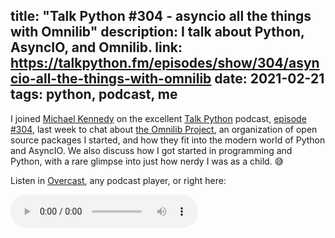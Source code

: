 title: "Talk Python #304 - asyncio all the things with Omnilib"
description: I talk about Python, AsyncIO, and Omnilib.
link: https://talkpython.fm/episodes/show/304/asyncio-all-the-things-with-omnilib
date: 2021-02-21
tags: python, podcast, me
---

I joined [Michael Kennedy][mk] on the excellent [Talk Python][tp] podcast, 
[episode #304][ep], last week to chat about [the Omnilib Project][om], an
organization of open source packages I started, and how they fit into the
modern world of Python and AsyncIO. We also discuss how I got started in
programming and Python, with a rare glimpse into just how nerdy I was
as a child. 😅

Listen in [Overcast][], any podcast player, or right here:

<div class="embedshort" height="166px">
    <audio controls="controls" src="https://talkpython.fm/episodes/download/304/asyncio-all-the-things-with-omnilib.mp3"></audio>
</div>

[mk]: https://blog.michaelckennedy.net
[tp]: https://talkpython.fm
[ep]: https://talkpython.fm/episodes/show/304/asyncio-all-the-things-with-omnilib
[om]: https://omnilib.dev
[Overcast]: https://overcast.fm/+F4RCAEse4
